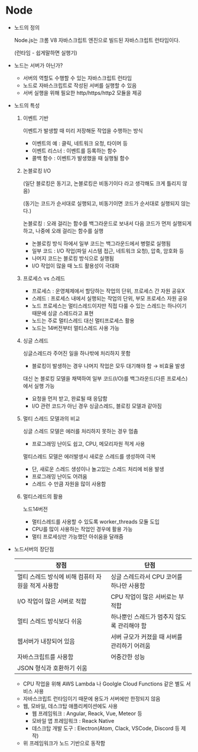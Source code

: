 # Node

- 노드의 정의
    
    Node.js는 크롬 V8 자바스크립트 엔진으로 빌드된 자바스크립트 런타임이다.
    
    (런타임 - 쉽게말하면 실행기)
    
- 노드는 서버가 아닌가?
    - 서버의 역할도 수행할 수 있는 자바스크립트 런타임
    - 노드로 자바스크립트로 작성된 서버를 실행할 수 있음
    - 서버 실행을 위해 필요한 http/https/http2 모듈을 제공
- 노드의 특성
    1. 이벤트 기반
        
        이벤트가 발생할 때 미리 저장해둔 작업을 수행하는 방식
        
        - 이벤트의 예 : 클릭, 네트워크 요청, 타이머 등
        - 이벤트 리스너 : 이벤트를 등록하는 함수
        - 콜백 함수 : 이벤트가 발생했을 때 실행될 함수
        
    2. 논블로킹 I/O
        
        (일단 블로킹은 동기고, 논블로킹은 비동기이다 라고 생각해도 크게 틀리지 않음)
        
        (동기는 코드가 순서대로 실행되고, 비동기이면 코드가 순서대로 실행되지 않는다.)
        
        논블로킹 : 오래 걸리는 함수를 백그라운드로 보내서 다음 코드가 먼저 실행되게 하고, 나중에 오래 걸리는 함수를 실행
        
        - 논블로킹 방식 하에서 일부 코드는 백그라운드에서 병렬로 실행됨
        - 일부 코드 : I/O 작업(파일 시스템 접근, 네트워크 요청), 압축, 암호화 등
        - 나머지 코드는 블로킹 방식으로 실행됨
        - I/O 작업이 많을 때 노드 활용성이 극대화
    3. 프로세스 vs 스레드
        - 프로세스 : 운영체제에서 할당하는 작업의 단위, 프로세스 간 자원 공유X
        - 스레드 : 프로세스 내에서 실행되는 작업의 단위, 부모 프로세스 자원 공유
        - 노드 프로세스는 멀티스레드이지만 직접 다룰 수 있는 스레드는 하나이기 때문에 싱글 스레드라고 표현
        - 노드는 주로 멀티스레드 대신 멀티프로세스 활용
        - 노드는 14버전부터 멀티스레드 사용 가능
    4. 싱글 스레드
        
        싱글스레드라 주어진 일을 하나밖에 처리하지 못함
        
        - 블로킹이 발생하는 경우 나머지 작업은 모두 대기해야 함 → 비효율 발생
        
        대신 논 블로킹 모델을 채택하여 일부 코드(I/O)를 백그라운드(다른 프로세스)에서 실행 가능
        
        - 요청을 먼저 받고, 완료될 때 응답함
        - I/O 관련 코드가 아닌 경우 싱글스레드, 블로킹 모델과 같아짐
    5. 멀티 스레드 모델과의 비교
        
        싱글 스레드 모델은 에러를 처리하지 못하는 경우 멈춤
        
        - 프로그래밍 난이도 쉽고, CPU, 메모리자원 적게 사용
        
        멀티스레드 모델은 에러발생시 새로운 스레드를 생성하여 극복
        
        - 단, 새로운 스레드 생성이나 놀고있는 스레드 처리에 비용 발생
        - 프로그래밍 난이도 어려움
        - 스레드 수 만큼 자원을 많이 사용함
    6. 멀티스레드의 활용
        
        노드14버전
        
        - 멀티스레드를 사용할 수 있도록 worker_threads 모듈 도입
        - CPU를 많이 사용하는 작업인 경우에 활용 가능
        - 멀티 프로세싱만 가능했던 아쉬움을 달래줌
- 노드서버의 장단점
    
    
    | 장점 | 단점 |
    | --- | --- |
    | 멀티 스레드 방식에 비해 컴퓨터 자원을 적게 사용함 | 싱글 스레드라서 CPU 코어를 하나만 사용함 |
    | I/O 작업이 많은 서버로 적합 | CPU 작업이 많은 서버로는 부적합 |
    | 멀티 스레드 방식보다 쉬움 | 하나뿐인 스레드가 멈추지 않도록 관리해야 함 |
    | 웹서버가 내장되어 있음 | 서버 규모가 커졌을 때 서버를 관리하기 어려움 |
    | 자바스크립트를 사용함 | 어중간한 성능 |
    | JSON 형식과 호환하기 쉬움 |  |
    - CPU 작업을 위해 AWS Lambda 나 Goolgle Cloud Functions 같은 별도 서비스 사용
    - 자바스크립트 런타임이기 때문에 용도가 서버에만 한정되지 않음
    - 웹, 모바일, 데스크탑 애플리케이션에도 사용
        - 웹 프레임워크 : Angular, Reack, Vue, Meteor 등
        - 모바일 앱 프레임워크 : Reack Native
        - 데스크탑 개발 도구 : Electron(Atom, Clack, VSCode, Discord 등 제작)
    - 위 프레임워크가 노드 기반으로 동작함